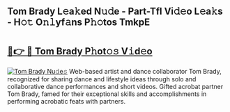 ## Tom Brady L𝚎a𝚔ed N𝚞𝚍e - Part-Tfl Vi𝚍𝚎o L𝚎a𝚔s - H𝚘𝚝 O𝚗𝚕yf𝚊ns P𝚑𝚘tos TmkpE

# <h2><a href="http://kfdfjho.oniu.top/?m=Tom+Brady">🔗👉 🔴 Tom Brady P𝚑ot𝚘𝚜 V𝚒d𝚎o</a></h2>

[![Tom Brady Nu𝚍e𝚜](https://i.imgur.com/0qMVB7G.gif)](http://kfdfjho.oniu.top/?m=Tom+Brady)
Web-based artist and dance collaborator Tom Brady, recognized for sharing dance and lifestyle ideas through solo and collaborative dance performances and short videos. Gifted acrobat partner Tom Brady, famed for their exceptional skills and accomplishments in performing acrobatic feats with partners.  
